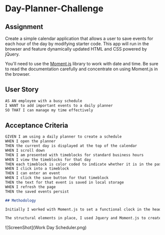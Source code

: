 # Day-Planner-Challenge

## Assignment

Create a simple calendar application that allows a user to save events for each hour of the day by modifying starter code. This app will run in the browser and feature dynamically updated HTML and CSS powered by jQuery.

You'll need to use the [Moment.js](https://momentjs.com/) library to work with date and time. Be sure to read the documentation carefully and concentrate on using Moment.js in the browser.

## User Story

```md
AS AN employee with a busy schedule
I WANT to add important events to a daily planner
SO THAT I can manage my time effectively
```

## Acceptance Criteria

```md
GIVEN I am using a daily planner to create a schedule
WHEN I open the planner
THEN the current day is displayed at the top of the calendar
WHEN I scroll down
THEN I am presented with timeblocks for standard business hours
WHEN I view the timeblocks for that day
THEN each timeblock is color coded to indicate whether it is in the past, present, or future
WHEN I click into a timeblock
THEN I can enter an event
WHEN I click the save button for that timeblock
THEN the text for that event is saved in local storage
WHEN I refresh the page
THEN the saved events persist

## Methodology

Initially I worked with Moment.js to set a functional clock in the header provided, and added some simple styling elements in CSS. Afterwords I used Bootstrap to create rows and columns for each hour of the working day, aas well as time markers and a custom save button that I found online.

The structural elements in place, I used Jquery and Moment.js to create a function that applied or removed CSS classes according to the current time. Following that, I used Jquery and some rw Javascript to add functionality to the save buttons, allowing the user to save their input to local storage. Finally I added a "Clear" button, allowing the user to wipe the slate at the end of the day, or at their discretion.
```

![ScreenShot](Work Day Scheduler.png)
